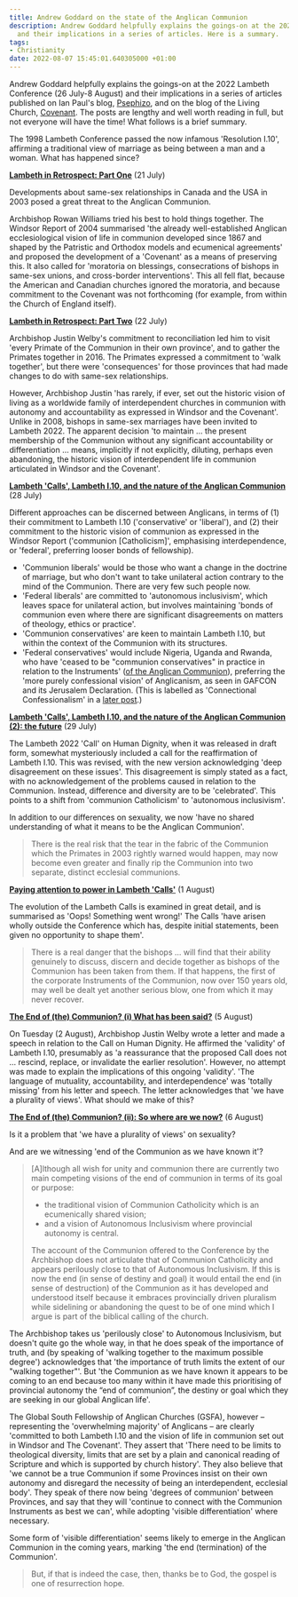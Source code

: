 ```yaml
---
title: Andrew Goddard on the state of the Anglican Communion
description: Andrew Goddard helpfully explains the goings-on at the 2022 Lambeth Conference
  and their implications in a series of articles. Here is a summary.
tags:
- Christianity
date: 2022-08-07 15:45:01.640305000 +01:00
---
```

Andrew Goddard helpfully explains the goings-on at the 2022 Lambeth Conference (26 July-8 August) and their implications in a series of articles published on Ian Paul's blog, [Psephizo](https://www.psephizo.com/?s=%22Andrew+Goddard+writes%22), and on the blog of the Living Church, [Covenant](https://covenant.livingchurch.org/author/andrew-goddard/). The posts are lengthy and well worth reading in full, but not everyone will have the time! What follows is a brief summary.

The 1998 Lambeth Conference passed the now infamous 'Resolution I.10', affirming a traditional view of marriage as being between a man and a woman. What has happened since?

**[Lambeth in Retrospect: Part One](https://covenant.livingchurch.org/2022/07/21/lambeth-in-retrospect-part-one/)** (21 July)

Developments about same-sex relationships in Canada and the USA in 2003 posed a great threat to the Anglican Communion.

Archbishop Rowan Williams tried his best to hold things together. The Windsor Report of 2004 summarised 'the already well-established Anglican ecclesiological vision of life in communion developed since 1867 and shaped by the Patristic and Orthodox models and ecumenical agreements' and proposed the development of a 'Covenant' as a means of preserving this. It also called for 'moratoria on blessings, consecrations of bishops in same-sex unions, and cross-border interventions'. This all fell flat, because the American and Canadian churches ignored the moratoria, and because commitment to the Covenant was not forthcoming (for example, from within the Church of England itself).

**[Lambeth in Retrospect: Part Two](https://covenant.livingchurch.org/2022/07/22/lambeth-in-retrospect-part-two/)** (22 July)

Archbishop Justin Welby's commitment to reconciliation led him to visit 'every Primate of the Communion in their own province', and to gather the Primates together in 2016. The Primates expressed a commitment to 'walk together', but there were 'consequences' for those provinces that had made changes to do with same-sex relationships.

However, Archbishop Justin 'has rarely, if ever, set out the historic vision of living as a worldwide family of interdependent churches in communion with autonomy and accountability as expressed in Windsor and the Covenant'. Unlike in 2008, bishops in same-sex marriages have been invited to Lambeth 2022. The apparent decision 'to maintain ... the present membership of the Communion without any significant accountability or differentiation ... means, implicitly if not explicitly, diluting, perhaps even abandoning, the historic vision of interdependent life in communion articulated in Windsor and the Covenant'.

**[Lambeth 'Calls', Lambeth I.10, and the nature of the Anglican Communion](https://www.psephizo.com/life-ministry/lambeth-calls-lambeth-i-10-and-the-nature-of-the-anglican-communion/)** (28 July)

Different approaches can be discerned between Anglicans, in terms of (1) their commitment to Lambeth I.10 ('conservative' or 'liberal'), and (2) their commitment to the historic vision of communion as expressed in the Windsor Report ('communion [Catholicism]', emphasising interdependence, or 'federal', preferring looser bonds of fellowship).

* 'Communion liberals' would be those who want a change in the doctrine of marriage, but who don't want to take unilateral action contrary to the mind of the Communion. There are very few such people now.
* 'Federal liberals' are committed to 'autonomous inclusivism', which leaves space for unilateral action, but involves maintaining 'bonds of communion even where there are significant disagreements on matters of theology, ethics or practice'.
* 'Communion conservatives' are keen to maintain Lambeth I.10, but within the context of the Communion with its structures.
* 'Federal conservatives' would include Nigeria, Uganda and Rwanda, who have 'ceased to be "communion conservatives" in practice in relation to the Instruments' ([of the Anglican Communion](https://www.anglicancommunion.org/structures/instruments-of-communion.aspx)), preferring the 'more purely confessional vision' of Anglicanism, as seen in GAFCON and its Jerusalem Declaration. (This is labelled as 'Connectional Confessionalism' in a [later post](https://www.psephizo.com/life-ministry/the-end-of-the-communion-ii-so-where-are-we-now/).)

**[Lambeth 'Calls', Lambeth I.10, and the nature of the Anglican Communion (2): the future](https://www.psephizo.com/life-ministry/lambeth-calls-lambeth-i-10-and-the-nature-of-the-anglican-communion-2-the-future/)** (29 July)

The Lambeth 2022 'Call' on Human Dignity, when it was released in draft form, somewhat mysteriously included a call for the reaffirmation of Lambeth I.10. This was revised, with the new version acknowledging 'deep disagreement on these issues'. This disagreement is simply stated as a fact, with no acknowledgement of the problems caused in relation to the Communion. Instead, difference and diversity are to be 'celebrated'. This points to a shift from 'communion Catholicism' to 'autonomous inclusivism'.

In addition to our differences on sexuality, we now 'have no shared understanding of what it means to be the Anglican Communion'.

> There is the real risk that the tear in the fabric of the Communion which the Primates in 2003 rightly warned would happen, may now become even greater and finally rip the Communion into two separate, distinct ecclesial communions.

**[Paying attention to power in Lambeth 'Calls'](https://www.psephizo.com/life-ministry/paying-attention-to-power-in-lambeth-calls/)** (1 August)

The evolution of the Lambeth Calls is examined in great detail, and is summarised as 'Oops! Something went wrong!' The Calls 'have arisen wholly outside the Conference which has, despite initial statements, been given no opportunity to shape them'.

> There is a real danger that the bishops ... will find that their ability genuinely to discuss, discern and decide together as bishops of the Communion has been taken from them. If that happens, the first of the corporate Instruments of the Communion, now over 150 years old, may well be dealt yet another serious blow, one from which it may never recover.

**[The End of (the) Communion? (i) What has been said?](https://www.psephizo.com/life-ministry/the-end-of-the-communion-i-what-has-been-said/)** (5 August)

On Tuesday (2 August), Archbishop Justin Welby wrote a letter and made a speech in relation to the Call on Human Dignity. He affirmed the 'validity' of Lambeth I.10, presumably as 'a reassurance that the proposed Call does not ... rescind, replace, or invalidate the earlier resolution'. However, no attempt was made to explain the implications of this ongoing 'validity'. 'The language of mutuality, accountability, and interdependence' was 'totally missing' from his letter and speech. The letter acknowledges that 'we have a plurality of views'. What should we make of this?

**[The End of (the) Communion? (ii): So where are we now?](https://www.psephizo.com/life-ministry/the-end-of-the-communion-ii-so-where-are-we-now/)** (6 August)

Is it a problem that 'we have a plurality of views' on sexuality?

And are we witnessing 'end of the Communion as we have known it'?

> [A]lthough all wish for unity and communion there are currently two main competing visions of the end of communion in terms of its goal or purpose: 
>
> * the traditional vision of Communion Catholicity which is an ecumenically shared vision;
> * and a vision of Autonomous Inclusivism where provincial autonomy is central.
>
> The account of the Communion offered to the Conference by the Archbishop does not articulate that of Communion Catholicity and appears perilously close to that of Autonomous Inclusivism. If this is now the end (in sense of destiny and goal) it would entail the end (in sense of destruction) of the Communion as it has developed and understood itself because it embraces provincially driven pluralism while sidelining or abandoning the quest to be of one mind which I argue is part of the biblical calling of the church.

The Archbishop takes us 'perilously close' to Autonomous Inclusivism, but doesn't quite go the whole way, in that he does speak of the importance of truth, and (by speaking of 'walking together to the maximum possible degree') acknowledges that 'the importance of truth limits the extent of our "walking together"'. But 'the Communion as we have known it appears to be coming to an end because too many within it have made this prioritising of provincial autonomy the “end of communion”, the destiny or goal which they are seeking in our global Anglican life'.

The Global South Fellowship of Anglican Churches (GSFA), however &ndash; representing the 'overwhelming majority' of Anglicans &ndash; are clearly 'committed to both Lambeth I.10 and the vision of life in communion set out in Windsor and The Covenant'. They assert that 'There need to be limits to theological diversity, limits that are set by a plain and canonical reading of Scripture and which is supported by church history'. They also believe that 'we cannot be a true Communion if some Provinces insist on their own autonomy and disregard the necessity of being an interdependent, ecclesial body'. They speak of there now being 'degrees of communion' between Provinces, and say that they will 'continue to connect with the Communion Instruments as best we can', while adopting 'visible differentiation' where necessary.

Some form of 'visible differentiation' seems likely to emerge in the Anglican Communion in the coming years, marking 'the end (termination) of the Communion'.

> But, if that is indeed the case, then, thanks be to God, the gospel is one of resurrection hope.
